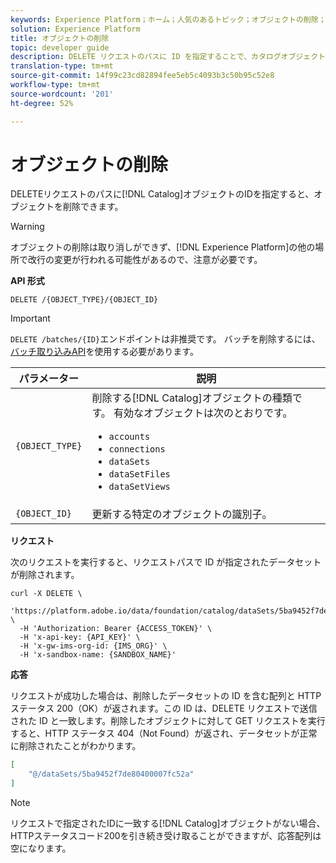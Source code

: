 ```yaml
---
keywords: Experience Platform；ホーム；人気のあるトピック；オブジェクトの削除；カタログサービス；api
solution: Experience Platform
title: オブジェクトの削除
topic: developer guide
description: DELETE リクエストのパスに ID を指定することで、カタログオブジェクトを削除できます。
translation-type: tm+mt
source-git-commit: 14f99c23cd82894fee5eb5c4093b3c50b95c52e8
workflow-type: tm+mt
source-wordcount: '201'
ht-degree: 52%

---
```



# オブジェクトの削除

DELETEリクエストのパスに[!DNL Catalog]オブジェクトのIDを指定すると、オブジェクトを削除できます。

>[!WARNING]
>
>オブジェクトの削除は取り消しができず、[!DNL Experience Platform]の他の場所で改行の変更が行われる可能性があるので、注意が必要です。

**API 形式**

```http
DELETE /{OBJECT_TYPE}/{OBJECT_ID}
```

>[!IMPORTANT]
>
>`DELETE /batches/{ID}`エンドポイントは非推奨です。 バッチを削除するには、[バッチ取り込みAPI](../../ingestion/batch-ingestion/api-overview.md#delete-a-batch)を使用する必要があります。

| パラメーター | 説明 |
| --- | --- |
| `{OBJECT_TYPE}` | 削除する[!DNL Catalog]オブジェクトの種類です。 有効なオブジェクトは次のとおりです。 <ul><li>`accounts`</li><li>`connections`</li><li>`dataSets`</li><li>`dataSetFiles`</li><li>`dataSetViews`</li></ul> |
| `{OBJECT_ID}` | 更新する特定のオブジェクトの識別子。 |

**リクエスト**

次のリクエストを実行すると、リクエストパスで ID が指定されたデータセットが削除されます。

```shell
curl -X DELETE \
  'https://platform.adobe.io/data/foundation/catalog/dataSets/5ba9452f7de80400007fc52a' \
  -H 'Authorization: Bearer {ACCESS_TOKEN}' \
  -H 'x-api-key: {API_KEY}' \
  -H 'x-gw-ims-org-id: {IMS_ORG}' \
  -H 'x-sandbox-name: {SANDBOX_NAME}'
```

**応答**

リクエストが成功した場合は、削除したデータセットの ID を含む配列と HTTP ステータス 200（OK）が返されます。この ID は、DELETE リクエストで送信された ID と一致します。削除したオブジェクトに対して GET リクエストを実行すると、HTTP ステータス 404（Not Found）が返され、データセットが正常に削除されたことがわかります。

```json
[
    "@/dataSets/5ba9452f7de80400007fc52a"
]
```

>[!NOTE]
>
>リクエストで指定されたIDに一致する[!DNL Catalog]オブジェクトがない場合、HTTPステータスコード200を引き続き受け取ることができますが、応答配列は空になります。
